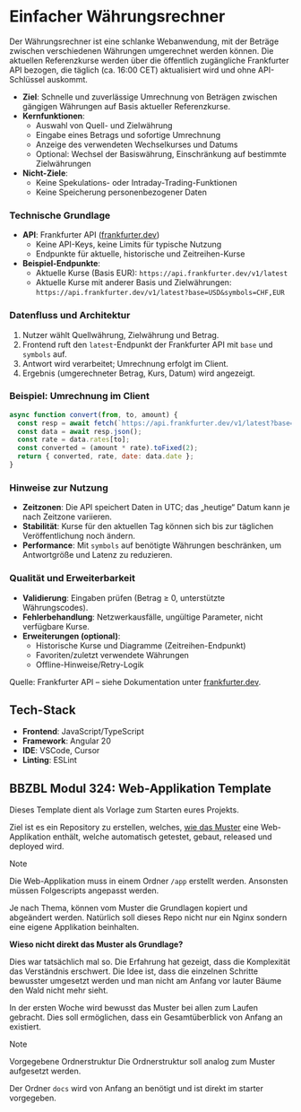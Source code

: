 # Einfacher Währungsrechner

Der Währungsrechner ist eine schlanke Webanwendung, mit der Beträge zwischen verschiedenen Währungen umgerechnet werden können. Die aktuellen Referenzkurse werden über die öffentlich zugängliche Frankfurter API bezogen, die täglich (ca. 16:00 CET) aktualisiert wird und ohne API-Schlüssel auskommt.

- **Ziel**: Schnelle und zuverlässige Umrechnung von Beträgen zwischen gängigen Währungen auf Basis aktueller Referenzkurse.
- **Kernfunktionen**:
  - Auswahl von Quell- und Zielwährung
  - Eingabe eines Betrags und sofortige Umrechnung
  - Anzeige des verwendeten Wechselkurses und Datums
  - Optional: Wechsel der Basiswährung, Einschränkung auf bestimmte Zielwährungen
- **Nicht-Ziele**:
  - Keine Spekulations- oder Intraday-Trading-Funktionen
  - Keine Speicherung personenbezogener Daten

### Technische Grundlage

- **API**: Frankfurter API ([frankfurter.dev](https://frankfurter.dev/))
  - Keine API-Keys, keine Limits für typische Nutzung
  - Endpunkte für aktuelle, historische und Zeitreihen-Kurse
- **Beispiel-Endpunkte**:
  - Aktuelle Kurse (Basis EUR): `https://api.frankfurter.dev/v1/latest`
  - Aktuelle Kurse mit anderer Basis und Zielwährungen: `https://api.frankfurter.dev/v1/latest?base=USD&symbols=CHF,EUR`

### Datenfluss und Architektur

1. Nutzer wählt Quellwährung, Zielwährung und Betrag.
2. Frontend ruft den `latest`-Endpunkt der Frankfurter API mit `base` und `symbols` auf.
3. Antwort wird verarbeitet; Umrechnung erfolgt im Client.
4. Ergebnis (umgerechneter Betrag, Kurs, Datum) wird angezeigt.

### Beispiel: Umrechnung im Client

```javascript
async function convert(from, to, amount) {
  const resp = await fetch(`https://api.frankfurter.dev/v1/latest?base=${from}&symbols=${to}`);
  const data = await resp.json();
  const rate = data.rates[to];
  const converted = (amount * rate).toFixed(2);
  return { converted, rate, date: data.date };
}
```

### Hinweise zur Nutzung

- **Zeitzonen**: Die API speichert Daten in UTC; das „heutige“ Datum kann je nach Zeitzone variieren.
- **Stabilität**: Kurse für den aktuellen Tag können sich bis zur täglichen Veröffentlichung noch ändern.
- **Performance**: Mit `symbols` auf benötigte Währungen beschränken, um Antwortgröße und Latenz zu reduzieren.

### Qualität und Erweiterbarkeit

- **Validierung**: Eingaben prüfen (Betrag ≥ 0, unterstützte Währungscodes).
- **Fehlerbehandlung**: Netzwerkausfälle, ungültige Parameter, nicht verfügbare Kurse.
- **Erweiterungen (optional)**:
  - Historische Kurse und Diagramme (Zeitreihen-Endpunkt)
  - Favoriten/zuletzt verwendete Währungen
  - Offline-Hinweise/Retry-Logik

Quelle: Frankfurter API – siehe Dokumentation unter [frankfurter.dev](https://frankfurter.dev/).


## Tech-Stack

- **Frontend**: JavaScript/TypeScript
- **Framework**: Angular 20
- **IDE**: VSCode, Cursor
- **Linting**: ESLint

## BBZBL Modul 324: Web-Applikation Template

Dieses Template dient als Vorlage zum Starten eures Projekts.

Ziel ist es ein Repository zu erstellen, welches, [wie das Muster](https://github.com/herrhodel/modul-324-muster) eine
Web-Applikation enthält, welche automatisch getestet, gebaut, released und deployed wird.

> [!NOTE]
> Die Web-Applikation muss in einem Ordner `/app` erstellt werden. Ansonsten müssen Folgescripts angepasst werden.

Je nach Thema, können vom Muster die Grundlagen kopiert und abgeändert werden.
Natürlich soll dieses Repo nicht nur ein Nginx sondern eine eigene Applikation beinhalten.

**Wieso nicht direkt das Muster als Grundlage?**

Dies war tatsächlich mal so. Die Erfahrung hat gezeigt, dass die Komplexität
das Verständnis erschwert. Die Idee ist, dass die einzelnen Schritte bewusster
umgesetzt werden und man nicht am Anfang vor lauter Bäume den Wald nicht mehr sieht.

In der ersten Woche wird bewusst das Muster bei allen zum Laufen gebracht. Dies
soll ermöglichen, dass ein Gesamtüberblick von Anfang an existiert.

> [!NOTE]
> Vorgegebene Ordnerstruktur
> Die Ordnerstruktur soll analog zum Muster aufgesetzt werden.
>
> Der Ordner `docs` wird von Anfang an benötigt und ist direkt im starter
> vorgegeben.
